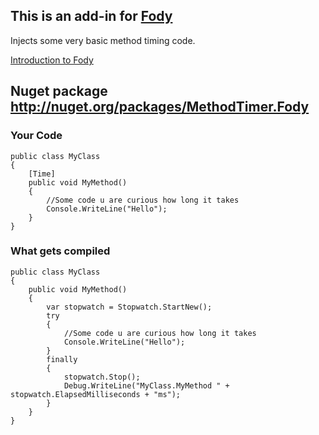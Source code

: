 ## This is an add-in for [Fody](https://github.com/SimonCropp/Fody/) 

Injects some very basic method timing code.

[Introduction to Fody](http://github.com/SimonCropp/Fody/wiki/SampleUsage)

## Nuget package http://nuget.org/packages/MethodTimer.Fody 

### Your Code

	public class MyClass
	{
		[Time]
		public void MyMethod()
		{
			//Some code u are curious how long it takes
			Console.WriteLine("Hello");
		}
	}


### What gets compiled

	public class MyClass
	{
		public void MyMethod()
		{	
			var stopwatch = Stopwatch.StartNew();
			try
			{
				//Some code u are curious how long it takes
				Console.WriteLine("Hello");
			}
			finally
			{
				stopwatch.Stop();
				Debug.WriteLine("MyClass.MyMethod " + stopwatch.ElapsedMilliseconds + "ms");
			}
		}
	}